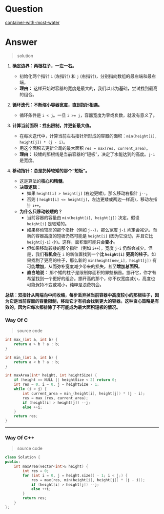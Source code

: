 # Question

[container-with-most-water](https://leetcode.cn/problems/container-with-most-water/)



# Answer

> solution

1.  **确定边界：两根柱子，一左一右。**
    *   初始化两个指针 `i` (左指针) 和 `j` (右指针)，分别指向数组的最左端和最右端。
    *   **理由：** 这样开始时容器的宽度是最大的，我们以此为基础，尝试找到最高的组合。

2.  **循环迭代：不断缩小容器宽度，直到指针相遇。**
    *   循环条件是 `i < j`。一旦 `i >= j`，容器宽度为零或负数，就没有意义了。

3.  **计算当前面积：找出限制，并更新最大值。**
    *   在每次迭代中，计算当前左右指针所形成的容器的面积：`min(height[i], height[j]) * (j - i)`。
    *   用这个面积去更新全局的最大面积 `res = max(res, current_area)`。
    *   **理由：** 较矮的那根线是当前容器的“短板”，决定了水能达到的高度。`j-i` 是宽度。

4.  **移动指针：总是扔掉较矮的那个“短板”。**
    *   这是算法的**核心和精髓**。
    *   **决策逻辑：**
        *   如果 `height[i] > height[j]` (右边更矮)，那么移动右指针 `j--`。
        *   否则 ( `height[i] <= height[j]`，左边更矮或两边一样高)，移动左指针 `i++`。
    *   **为什么只移动较矮的？**
        *   当前容器的容量由 `min(height[i], height[j])` 决定。假设 `height[i]` 是较矮的。
        *   如果移动较高的那个指针（例如 `j--`），那么宽度 `j-i` 肯定会减少。而新的容器高度的短板仍然可能是 `height[i]` (因为它没动，并且它比 `height[j-1]` 小)。这样，面积很可能只会**变小**。
        *   但如果移动较矮的那个指针（例如 `i++`），宽度 `j-i` 仍然会减少。但是，我们**有机会**在 `i` 的新位置找到一个**比 `height[i]` 更高的柱子**。如果找到了更高的柱子，那么新的 `min(height[new_i], height[j])` 有可能**增加**，从而弥补宽度减少带来的损失，甚至**增加总面积**。
        *   **直白地说：** 那个矮的柱子是限制你面积的罪魁祸首。挪开它，你才有希望找到一个更好的组合。挪开高的那个，你不仅宽度减小，高度也可能保持不变或减小，纯粹是浪费机会。

**总结：双指针从两端向中间收缩，每步丢弃掉当前容器中高度较小的那根柱子，因为它是当前容器的容量限制，移动它才有机会找到更大的容器。这种贪心策略是有效的，因为它每次都排除了不可能成为最大面积短板的情况。**

### Way Of C

> source code

```c
int max_(int a, int b) {
    return a > b ? a : b;
}

int min_(int a, int b) {
    return a < b ? a : b;
}

int maxArea(int* height, int heightSize) {
    if (height == NULL || heightSize < 2) return 0;
    int res = 0, i = 0, j = heightSize - 1;
    while (i < j) {
        int current_area = min_(height[i], height[j]) * (j - i);
        res = max_(res, current_area);
        if (height[i] > height[j]) --j;
        else ++i;
    }
    return res;
}
```

---

### Way Of C++

> source code

```c++
class Solution {
public:
    int maxArea(vector<int>& height) {
        int res = 0;
        for (int i = 0, j = height.size() - 1; i < j;) {
            res = max(res, min(height[i], height[j]) * (j - i));
            if (height[i] > height[j]) --j;
            else ++i;
        }
        return res;
    }
};
```
